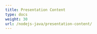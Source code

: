 ```yaml
---
title: Presentation Content
type: docs
weight: 30
url: /nodejs-java/presentation-content/
---
```



